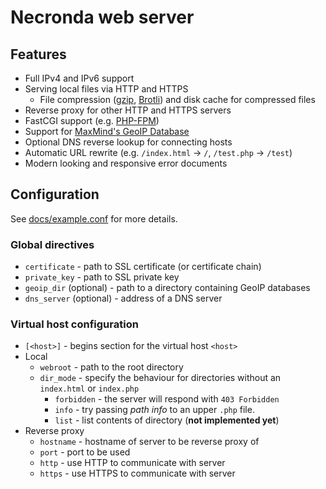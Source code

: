 
Necronda web server
===================

## Features

* Full IPv4 and IPv6 support
* Serving local files via HTTP and HTTPS
  * File compression ([gzip](https://www.gzip.org/), [Brotli](https://www.brotli.org/)) and disk cache for compressed files
* Reverse proxy for other HTTP and HTTPS servers
* FastCGI support (e.g. [PHP-FPM](https://php-fpm.org/))
* Support for [MaxMind's GeoIP Database](https://www.maxmind.com/en/geoip2-services-and-databases)
* Optional DNS reverse lookup for connecting hosts
* Automatic URL rewrite (e.g. `/index.html` -> `/`, `/test.php` -> `/test`)
* Modern looking and responsive error documents


## Configuration

See [docs/example.conf](docs/example.conf) for more details.


### Global directives

* `certificate` - path to SSL certificate (or certificate chain)
* `private_key` - path to SSL private key
* `geoip_dir` (optional) - path to a directory containing GeoIP databases
* `dns_server` (optional) - address of a DNS server


### Virtual host configuration

* `[<host>]` - begins section for the virtual host `<host>`
* Local
    * `webroot` - path to the root directory
    * `dir_mode` - specify the behaviour for directories without an `index.html` or `index.php`
        * `forbidden` - the server will respond with `403 Forbidden`
        * `info` - try passing *path info* to an upper `.php` file.
        * `list` - list contents of directory (**not implemented yet**)
* Reverse proxy
    * `hostname` - hostname of server to be reverse proxy of
    * `port` - port to be used
    * `http` - use HTTP to communicate with server
    * `https` - use HTTPS to communicate with server
